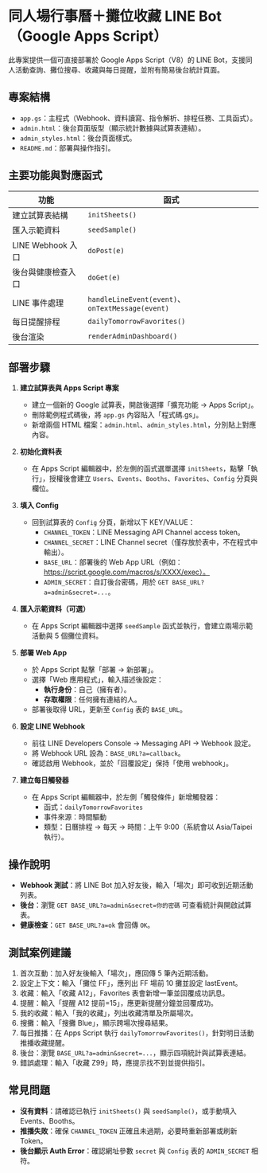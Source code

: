 # 同人場行事曆＋攤位收藏 LINE Bot（Google Apps Script）

此專案提供一個可直接部署於 Google Apps Script（V8）的 LINE Bot，支援同人活動查詢、攤位搜尋、收藏與每日提醒，並附有簡易後台統計頁面。

## 專案結構

- `app.gs`：主程式（Webhook、資料讀寫、指令解析、排程任務、工具函式）。
- `admin.html`：後台頁面版型（顯示統計數據與試算表連結）。
- `admin_styles.html`：後台頁面樣式。
- `README.md`：部署與操作指引。

## 主要功能與對應函式

| 功能 | 函式 |
| --- | --- |
| 建立試算表結構 | `initSheets()` |
| 匯入示範資料 | `seedSample()` |
| LINE Webhook 入口 | `doPost(e)` |
| 後台與健康檢查入口 | `doGet(e)` |
| LINE 事件處理 | `handleLineEvent(event)`、`onTextMessage(event)` |
| 每日提醒排程 | `dailyTomorrowFavorites()` |
| 後台渲染 | `renderAdminDashboard()` |

## 部署步驟

1. **建立試算表與 Apps Script 專案**
   - 建立一個新的 Google 試算表，開啟後選擇「擴充功能 → Apps Script」。
   - 刪除範例程式碼後，將 `app.gs` 內容貼入「程式碼.gs」。
   - 新增兩個 HTML 檔案：`admin.html`、`admin_styles.html`，分別貼上對應內容。

2. **初始化資料表**
   - 在 Apps Script 編輯器中，於左側的函式選單選擇 `initSheets`，點擊「執行」，授權後會建立 `Users`、`Events`、`Booths`、`Favorites`、`Config` 分頁與欄位。

3. **填入 Config**
   - 回到試算表的 `Config` 分頁，新增以下 KEY/VALUE：
     - `CHANNEL_TOKEN`：LINE Messaging API Channel access token。
     - `CHANNEL_SECRET`：LINE Channel secret（僅存放於表中，不在程式中輸出）。
     - `BASE_URL`：部署後的 Web App URL（例如：https://script.google.com/macros/s/XXXX/exec）。
     - `ADMIN_SECRET`：自訂後台密碼，用於 `GET BASE_URL?a=admin&secret=...`。

4. **匯入示範資料（可選）**
   - 在 Apps Script 編輯器中選擇 `seedSample` 函式並執行，會建立兩場示範活動與 5 個攤位資料。

5. **部署 Web App**
   - 於 Apps Script 點擊「部署 → 新部署」。
   - 選擇「Web 應用程式」，輸入描述後設定：
     - **執行身份**：自己（擁有者）。
     - **存取權限**：任何擁有連結的人。
   - 部署後取得 URL，更新至 `Config` 表的 `BASE_URL`。

6. **設定 LINE Webhook**
   - 前往 LINE Developers Console → Messaging API → Webhook 設定。
   - 將 Webhook URL 設為：`BASE_URL?a=callback`。
   - 確認啟用 Webhook，並於「回覆設定」保持「使用 webhook」。

7. **建立每日觸發器**
   - 在 Apps Script 編輯器中，於左側「觸發條件」新增觸發器：
     - 函式：`dailyTomorrowFavorites`
     - 事件來源：時間驅動
     - 類型：日曆排程 → 每天 → 時間：上午 9:00（系統會以 Asia/Taipei 執行）。

## 操作說明

- **Webhook 測試**：將 LINE Bot 加入好友後，輸入「場次」即可收到近期活動列表。
- **後台**：瀏覽 `GET BASE_URL?a=admin&secret=你的密碼` 可查看統計與開啟試算表。
- **健康檢查**：`GET BASE_URL?a=ok` 會回傳 `OK`。

## 測試案例建議

1. 首次互動：加入好友後輸入「場次」，應回傳 5 筆內近期活動。
2. 設定上下文：輸入「攤位 FF」，應列出 FF 場前 10 攤並設定 lastEvent。
3. 收藏：輸入「收藏 A12」，Favorites 表會新增一筆並回覆成功訊息。
4. 提醒：輸入「提醒 A12 提前=15」，應更新提醒分鐘並回覆成功。
5. 我的收藏：輸入「我的收藏」，列出收藏清單及所屬場次。
6. 搜攤：輸入「搜攤 Blue」，顯示跨場次搜尋結果。
7. 每日推播：在 Apps Script 執行 `dailyTomorrowFavorites()`，針對明日活動推播收藏提醒。
8. 後台：瀏覽 `BASE_URL?a=admin&secret=...`，顯示四項統計與試算表連結。
9. 錯誤處理：輸入「收藏 Z99」時，應提示找不到並提供指引。

## 常見問題

- **沒有資料**：請確認已執行 `initSheets()` 與 `seedSample()`，或手動填入 Events、Booths。
- **推播失敗**：確保 `CHANNEL_TOKEN` 正確且未過期，必要時重新部署或刷新 Token。
- **後台顯示 Auth Error**：確認網址參數 `secret` 與 `Config` 表的 `ADMIN_SECRET` 相符。

